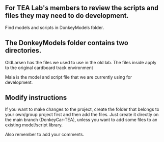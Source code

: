 ## For TEA Lab's members to review the scripts and files they may need to do development.

Find models and scripts in DonkeyModels folder. 

## The DonkeyModels folder contains two directories. 

OldLarsen has the files we used to use in the old lab. The files inside apply to the original cardboard track environment

Mala is the model and script file that we are currently using for development.

## Modify instructions

If you want to make changes to the project, create the folder that belongs to your own/group project first and then add the files. Just create it directly on the main branch (DonkeyCar-TEA), unless you want to add some files to an existing model/script library. 

Also remember to add your comments.

